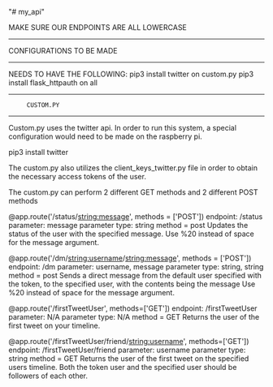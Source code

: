 "# my_api" 

MAKE SURE OUR ENDPOINTS ARE ALL LOWERCASE


****************************
  CONFIGURATIONS TO BE MADE
****************************
NEEDS TO HAVE THE FOLLOWING:
    pip3 install twitter on custom.py
    pip3 install flask_httpauth on all


****************************
         CUSTOM.PY
****************************

Custom.py uses the twitter api. In order to run this system, a special configuration would need to be made on the raspberry pi.

pip3 install twitter

The custom.py also utilizes the client_keys_twitter.py file in order to obtain the necessary access tokens of the user.

The custom.py can perform 2 different GET methods and 2 different POST methods

@app.route('/status/<string:message>', methods = ['POST'])
endpoint: /status
parameter: message
parameter type: string
method = post
Updates the status of the user with the specified message. Use %20 instead of space for the message argument.

@app.route('/dm/<string:username>/<string:message>', methods = ['POST'])
endpoint: /dm
parameter: username, message
parameter type: string, string
method = post
Sends a direct message from the default user specified with the token, to the specified user, with the contents being the message
Use %20 instead of space for the message argument.

@app.route('/firstTweetUser', methods=['GET'])
endpoint: /firstTweetUser
parameter: N/A
parameter type: N/A
method = GET
Returns the user of the first tweet on your timeline.

@app.route('/firstTweetUser/friend/<string:username>', methods=['GET'])
endpoint: /firstTweetUser/friend
parameter: username
parameter type: string
method = GET
Returns the user of the first tweet on the specified users timeline.
Both the token user and the specified user should be followers of each other.

